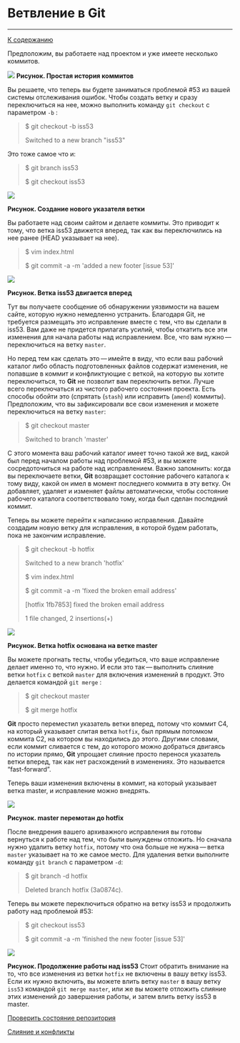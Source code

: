 # Ветвление в Git
---

[К cодержанию](Содержание.md)

Предположим, вы работаете над проектом и уже имеете несколько коммитов.

![](https://git-scm.com/book/en/v2/images/basic-branching-1.png)
**Рисунок. Простая история коммитов**

Вы решаете, что теперь вы будете заниматься проблемой #53 из вашей системы отслеживания ошибок. Чтобы создать ветку и сразу переключиться на нее, можно выполнить команду `git checkout` с параметром `-b` :

>$ git checkout -b iss53
>
>Switched to a new branch "iss53"

Это тоже самое что и:
> $ git branch iss53
>
> $ git checkout iss53


![](https://git-scm.com/book/en/v2/images/basic-branching-2.png)

**Рисунок. Создание нового указателя ветки**


Вы работаете над своим сайтом и делаете коммиты. Это приводит к тому, что ветка iss53 движется вперед, так как вы переключились на нее ранее (HEAD указывает на нее).

>$ vim index.html
>
>$ git commit -a -m 'added a new footer [issue 53]'

![](https://git-scm.com/book/en/v2/images/basic-branching-3.png)

**Рисунок. Ветка iss53 двигается вперед**

Тут вы получаете сообщение об обнаружении уязвимости на вашем сайте, которую нужно немедленно устранить. Благодаря Git, не требуется размещать это исправление вместе с тем, что вы сделали в iss53. Вам даже не придется прилагать усилий, чтобы откатить все эти изменения для начала работы над исправлением. Все, что вам нужно — переключиться на ветку `master`.

Но перед тем как сделать это — имейте в виду, что если ваш рабочий каталог либо область подготовленных файлов содержат изменения, не попавшие в коммит и конфликтующие с веткой, на которую вы хотите переключиться, то **Git** не позволит вам переключить ветки. Лучше всего переключаться из чистого рабочего состояния проекта. Есть способы обойти это (спрятать (`stash`) или исправить (`amend`) коммиты). 
Предположим, что вы зафиксировали все свои изменения и можете переключиться на ветку `master`:

> $ git checkout master
>
>Switched to branch 'master'
>

С этого момента ваш рабочий каталог имеет точно такой же вид, какой был перед началом работы над проблемой #53, и вы можете сосредоточиться на работе над исправлением. Важно запомнить: когда вы переключаете ветки, **Git** возвращает состояние рабочего каталога к тому виду, какой он имел в момент последнего коммита в эту ветку. Он добавляет, удаляет и изменяет файлы автоматически, чтобы состояние рабочего каталога соответствовало тому, когда был сделан последний коммит.

Теперь вы можете перейти к написанию исправления. Давайте создадим новую ветку для исправления, в которой будем работать, пока не закончим исправление.

>
> $ git checkout -b hotfix
>
> Switched to a new branch 'hotfix'
>
> $ vim index.html
>
> $ git commit -a -m 'fixed the broken email address'
>
>[hotfix 1fb7853] fixed the broken email address
>
> 1 file changed, 2 insertions(+)

![](https://git-scm.com/book/en/v2/images/basic-branching-4.png)

**Рисунок. Ветка hotfix основана на ветке master**

Вы можете прогнать тесты, чтобы убедиться, что ваше исправление делает именно то, что нужно. И если это так — выполнить слияние ветки `hotfix` с веткой `master` для включения изменений в продукт. Это делается командой `git merge` :

> $ git checkout master
>
> $ git merge hotfix
>

**Git** просто переместил указатель ветки вперед, потому что коммит C4, на который указывает слитая ветка `hotfix`, был прямым потомком коммита C2, на котором вы находились до этого. Другими словами, если коммит сливается с тем, до которого можно добраться двигаясь по истории прямо, **Git** упрощает слияние просто перенося указатель ветки вперед, так как нет расхождений в изменениях. Это называется “fast-forward”.

Теперь ваши изменения включены в коммит, на который указывает ветка master, и исправление можно внедрять.

![](https://git-scm.com/book/en/v2/images/basic-branching-5.png)


**Рисунок. master перемотан до hotfix**

После внедрения вашего архиважного исправления вы готовы вернуться к работе над тем, что были вынуждены отложить. Но сначала нужно удалить ветку `hotfix`, потому что она больше не нужна — ветка `master` указывает на то же самое место. Для удаления ветки выполните команду `git branch` с параметром `-d`:

> $ git branch -d hotfix
>
> Deleted branch hotfix (3a0874c).

Теперь вы можете переключиться обратно на ветку iss53 и продолжить работу над проблемой #53:

> $ git checkout iss53
> 
> $ git commit -a -m 'finished the new footer [issue 53]'

![](https://git-scm.com/book/en/v2/images/basic-branching-6.png)

**Рисунок. Продолжение работы над iss53**
Стоит обратить внимание на то, что все изменения из ветки `hotfix` не включены в вашу ветку iss53. Если их нужно включить, вы можете влить ветку `master` в вашу ветку `iss53` командой `git merge master`, или же вы можете отложить слияние этих изменений до завершения работы, и затем влить ветку iss53 в master.


[Проверить состояние репозитория](gitstatus.md) 

[Слияние и конфликты](gitmerge.md)